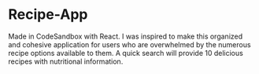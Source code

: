 # Recipe-App
Made in CodeSandbox with React.
I was inspired to make this organized and cohesive application for users who are overwhelmed by the numerous recipe options available to them.
A quick search will provide 10 delicious recipes with nutritional information.

